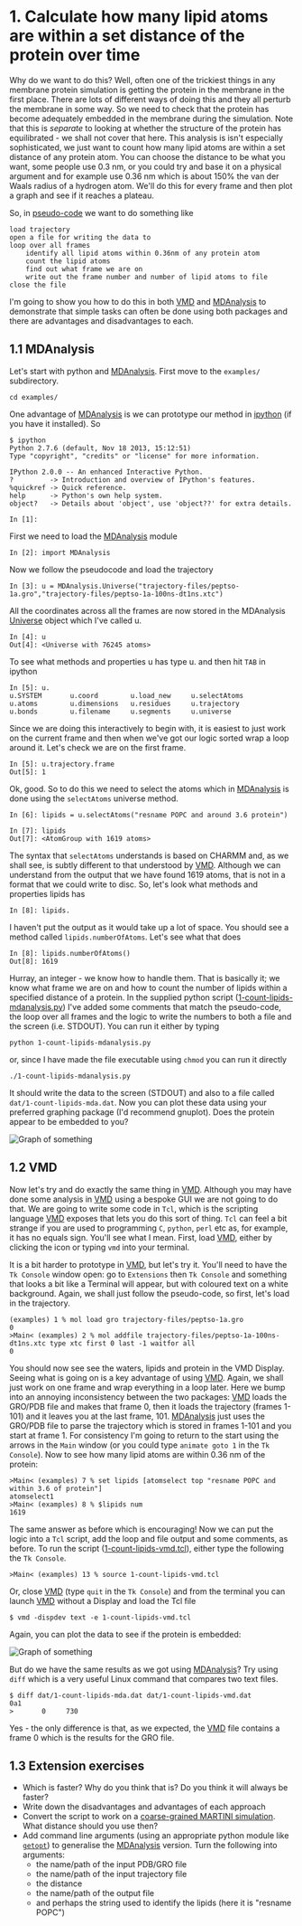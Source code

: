 # 1. Calculate how many lipid atoms are within a set distance of the protein over time

Why do we want to do this? Well, often one of the trickiest things in any membrane protein simulation is getting the protein in the membrane in the first place. There are lots of different ways of doing this and they all perturb the membrane in some way. So we need to check that the protein has become adequately embedded in the membrane during the simulation. Note that this is *separate* to looking at whether the structure of the protein has equilibrated - we shall not cover that here. This analysis is isn't especially sophisticated, we just want to count how many lipid atoms are within a set distance of any protein atom. You can choose the distance to be what you want, some people use 0.3 nm, or you could try and base it on a physical argument and for example use 0.36 nm which is about 150% the van der Waals radius of a hydrogen atom. We'll do this for every frame and then plot a graph and see if it reaches a plateau.

So, in [pseudo-code](http://xkcd.com/1185/) we want to do something like 

    load trajectory
    open a file for writing the data to
    loop over all frames
        identify all lipid atoms within 0.36nm of any protein atom
        count the lipid atoms
        find out what frame we are on
        write out the frame number and number of lipid atoms to file
    close the file
    
I'm going to show you how to do this in both [VMD](http://www.ks.uiuc.edu/Research/vmd/) and [MDAnalysis](https://code.google.com/p/mdanalysis/) to demonstrate that simple tasks can often be done using both packages and there are advantages and disadvantages to each. 

## 1.1 MDAnalysis

Let's start with python and [MDAnalysis](https://code.google.com/p/mdanalysis/). First move to the `examples/` subdirectory.

	cd examples/

One advantage of [MDAnalysis](https://code.google.com/p/mdanalysis/) is we can prototype our method in [ipython](http://ipython.org) (if you have it installed). So

	$ ipython
	Python 2.7.6 (default, Nov 18 2013, 15:12:51) 
	Type "copyright", "credits" or "license" for more information.
	
	IPython 2.0.0 -- An enhanced Interactive Python.
	?         -> Introduction and overview of IPython's features.
	%quickref -> Quick reference.
	help      -> Python's own help system.
	object?   -> Details about 'object', use 'object??' for extra details.
	
	In [1]:

First we need to load the [MDAnalysis](https://code.google.com/p/mdanalysis/) module

	In [2]: import MDAnalysis
	
Now we follow the pseudocode and load the trajectory

	In [3]: u = MDAnalysis.Universe("trajectory-files/peptso-1a.gro","trajectory-files/peptso-1a-100ns-dt1ns.xtc")

All the coordinates across all the frames are now stored in the MDAnalysis [Universe](https://code.google.com/p/mdanalysis/wiki/Universe) object which I've called u. 

	In [4]: u
	Out[4]: <Universe with 76245 atoms>

To see what methods and properties u has type u. and then hit `TAB` in ipython 

	In [5]: u.
	u.SYSTEM       u.coord        u.load_new     u.selectAtoms  
	u.atoms        u.dimensions   u.residues     u.trajectory   
	u.bonds        u.filename     u.segments     u.universe	

Since we are doing this interactively to begin with, it is easiest to just work on the current frame and then when we've got our logic sorted wrap a loop around it. Let's check we are on the first frame.

	In [5]: u.trajectory.frame
	Out[5]: 1

Ok, good. So to do this we need to select the atoms which in [MDAnalysis](https://code.google.com/p/mdanalysis/) is done using the `selectAtoms` universe method.

	In [6]: lipids = u.selectAtoms("resname POPC and around 3.6 protein")

	In [7]: lipids
	Out[7]: <AtomGroup with 1619 atoms>

The syntax that `selectAtoms` understands is based on CHARMM and, as we shall see, is subtly different to that understood by [VMD](http://www.ks.uiuc.edu/Research/vmd/). Although we can understand from the output that we have found 1619 atoms, that is not in a format that we could write to disc. So, let's look what methods and properties lipids has

	In [8]: lipids.

I haven't put the output as it would take up a lot of space. You should see a method called `lipids.numberOfAtoms`. Let's see what that does

	In [8]: lipids.numberOfAtoms()
	Out[8]: 1619

Hurray, an integer - we know how to handle them. That is basically it; we know what frame we are on and how to count the number of lipids within a specified distance of a protein. In the supplied python script ([1-count-lipids-mdanalysis.py](https://github.com/philipwfowler/simple-membrane-protein-analysis/blob/master/examples/1-count-lipids-mda.py)) I've added some comments that match the pseudo-code, the loop over all frames and the logic to write the numbers to both a file and the screen (i.e. STDOUT).  You can run it either by typing

	python 1-count-lipids-mdanalysis.py

or, since I have made the file executable using `chmod`  you can run it directly 

	./1-count-lipids-mdanalysis.py

It should write the data to the screen (STDOUT) and also to a file called `dat/1-count-lipids-mda.dat`. Now you can plot these data using your preferred graphing package (I'd recommend gnuplot). Does the protein appear to be embedded to you?

![Graph of something](https://github.com/philipwfowler/simple-membrane-protein-analysis/blob/master/images/graph-1-count-lipids-mda.png)	

## 1.2 VMD

Now let's try and do exactly the same thing in [VMD](http://www.ks.uiuc.edu/Research/vmd/). Although you may have done some analysis in [VMD](http://www.ks.uiuc.edu/Research/vmd/) using a bespoke GUI we are not going to do that. We are going to write some code in `Tcl`, which is the scripting language [VMD](http://www.ks.uiuc.edu/Research/vmd/) exposes that lets you do this sort of thing. `Tcl` can feel a bit strange if you are used to programming `C`, `python`, `perl` etc as, for example, it has no equals sign. You'll see what I mean. First, load [VMD](http://www.ks.uiuc.edu/Research/vmd/), either by clicking the icon or typing `vmd` into your terminal.

It is a bit harder to prototype in [VMD](http://www.ks.uiuc.edu/Research/vmd/), but let's try it. You'll need to have the `Tk Console` window open: go to `Extensions` then `Tk Console` and something that looks a bit like a Terminal will appear, but with coloured text on a white background. Again, we shall just follow the pseudo-code, so first, let's load in the trajectory.

	(examples) 1 % mol load gro trajectory-files/peptso-1a.gro	0	>Main< (examples) 2 % mol addfile trajectory-files/peptso-1a-100ns-dt1ns.xtc type xtc first 0 last -1 waitfor all	0

You should now see see the waters, lipids and protein in the VMD Display. Seeing what is going on is a key advantage of using [VMD](http://www.ks.uiuc.edu/Research/vmd/). Again, we shall just work on one frame and wrap everything in a loop later. Here we bump into an annoying inconsistency between the two packages: [VMD](http://www.ks.uiuc.edu/Research/vmd/) loads the GRO/PDB file and makes that frame 0, then it loads the trajectory (frames 1-101) and it leaves you at the last frame, 101. [MDAnalysis](https://code.google.com/p/mdanalysis/) just uses the GRO/PDB file to parse the trajectory which is stored in  frames 1-101 and you start at frame 1. For consistency I'm going to return to the start using the arrows in the `Main` window (or you could type `animate goto 1` in the `Tk Console`). Now to see how many lipid atoms are within 0.36 nm of the protein:

	>Main< (examples) 7 % set lipids [atomselect top "resname POPC and within 3.6 of protein"]	atomselect1	>Main< (examples) 8 % $lipids num	1619

The same answer as before which is encouraging! Now we can put the logic into a `Tcl` script, add the loop and file output and some comments, as before. To run the script ([1-count-lipids-vmd.tcl](https://github.com/philipwfowler/simple-membrane-protein-analysis/blob/master/examples/1-count-lipids-vmd.tcl)), either type the following the `Tk Console`.

	>Main< (examples) 13 % source 1-count-lipids-vmd.tcl

Or, close [VMD](http://www.ks.uiuc.edu/Research/vmd/) (type `quit` in the `Tk Console`) and from the terminal you can launch [VMD](http://www.ks.uiuc.edu/Research/vmd/) without a Display and load the Tcl file

	$ vmd -dispdev text -e 1-count-lipids-vmd.tcl

Again, you can plot the data to see if the protein is embedded: 

![Graph of something](https://github.com/philipwfowler/simple-membrane-protein-analysis/blob/master/images/graph-1-count-lipids-vmd.png)


But do we have the same results as we got using [MDAnalysis](https://code.google.com/p/mdanalysis/)? Try using `diff` which is a very useful Linux command that compares two text files.

	$ diff dat/1-count-lipids-mda.dat dat/1-count-lipids-vmd.dat 
	0a1
	>       0     730

Yes - the only difference is that, as we expected, the [VMD](http://www.ks.uiuc.edu/Research/vmd/) file contains a frame 0 which is the results for the GRO file.

## 1.3 Extension exercises

- Which is faster? Why do you think that is? Do you think it will always be faster?
- Write down the disadvantages and advantages of each approach
- Convert the script to work on a [coarse-grained MARTINI simulation](http://md.chem.rug.nl/cgmartini/). What distance should you use then?
- Add command line arguments (using an appropriate python module like [`getopt`](https://docs.python.org/2/library/getopt.html)) to generalise the [MDAnalysis](https://code.google.com/p/mdanalysis/) version. Turn the following into arguments:
	- the name/path of the input PDB/GRO file
	- the name/path of the input trajectory file
	- the distance 
	- the name/path of the output file
	- and perhaps the string used to identify the lipids (here it is "resname POPC")